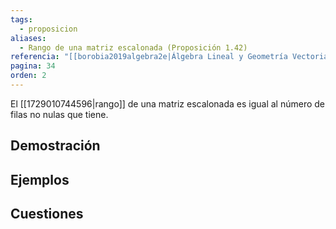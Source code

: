 ```yaml
---
tags:
  - proposicion
aliases:
  - Rango de una matriz escalonada (Proposición 1.42)
referencia: "[[borobia2019algebra2e|Álgebra Lineal y Geometría Vectorial (2a ed)]]"
pagina: 34
orden: 2
---
```

El [[1729010744596|rango]] de una matriz escalonada es igual al número de filas no nulas que tiene.

## Demostración

## Ejemplos

## Cuestiones
